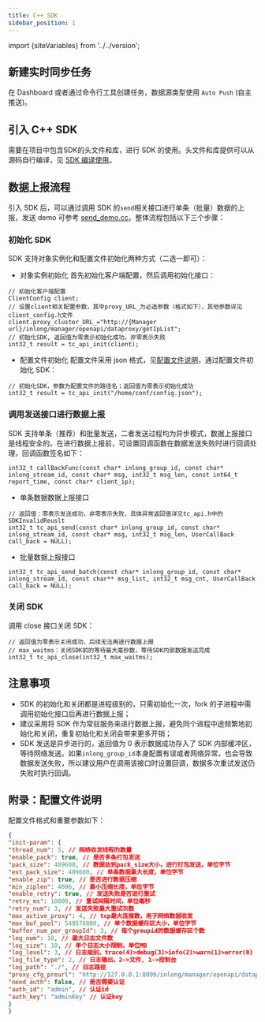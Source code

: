 ```yaml
---
title: C++ SDK
sidebar_position: 1
---
```


import {siteVariables} from '../../version';

## 新建实时同步任务
在 Dashboard 或者通过命令行工具创建任务，数据源类型使用 `Auto Push` (自主推送)。

## 引入 C++ SDK
需要在项目中包含SDK的头文件和库，进行 SDK 的使用。头文件和库提供可以从源码自行编译，见 [SDK 编译使用](https://github.com/apache/inlong/tree/master/inlong-sdk/dataproxy-sdk-twins/dataproxy-sdk-cpp)。

## 数据上报流程
引入 SDK 后，可以通过调用 SDK 的`send`相关接口进行单条（批量）数据的上报，发送 demo 可参考 [send_demo.cc](https://github.com/apache/inlong/blob/master/inlong-sdk/dataproxy-sdk-twins/dataproxy-sdk-cpp/release/demo/send_demo.cc)。整体流程包括以下三个步骤：

### 初始化 SDK
SDK 支持对象实例化和配置文件初始化两种方式（二选一即可）：
- 对象实例初始化
首先初始化客户端配置，然后调用初始化接口：
``` 
// 初始化客户端配置
ClientConfig client;
// 设置client相关配置参数，其中proxy_URL_为必选参数（格式如下），其他参数详见client_config.h文件
client.proxy_cluster_URL_="http://{Manager url}/inlong/manager/openapi/dataproxy/getIpList";
// 初始化SDK, 返回值为零表示初始化成功，非零表示失败
int32_t result = tc_api_init(client);
```

- 配置文件初始化
配置文件采用 json 格式，见[配置文件说明](#附录：配置文件说明)，通过配置文件初始化 SDK：
```
// 初始化SDK，参数为配置文件的路径名；返回值为零表示初始化成功
int32_t result = tc_api_init("/home/conf/config.json");
```

### 调用发送接口进行数据上报
SDK 支持单条（推荐）和批量发送，二者发送过程均为异步模式，数据上报接口是线程安全的。在进行数据上报前，可设置回调函数在数据发送失败时进行回调处理，回调函数签名如下：
```
int32_t callBackFunc(const char* inlong_group_id, const char* inlong_stream_id, const char* msg, int32_t msg_len, const int64_t report_time, const char* client_ip);
```

- 单条数据数据上报接口
```
// 返回值：零表示发送成功，非零表示失败，具体异常返回值详见tc_api.h中的SDKInvalidReuslt
int32_t tc_api_send(const char* inlong_group_id, const char* inlong_stream_id, const char* msg, int32_t msg_len, UserCallBack call_back = NULL);
```

- 批量数据上报接口
```
int32_t tc_api_send_batch(const char* inlong_group_id, const char* inlong_stream_id, const char** msg_list, int32_t msg_cnt, UserCallBack call_back = NULL);
```

### 关闭 SDK
调用 close 接口关闭 SDK：
```
// 返回值为零表示关闭成功，后续无法再进行数据上报
// max_waitms：关闭SDK前的等待最大毫秒数，等待SDK内部数据发送完成
int32_t tc_api_close(int32_t max_waitms);
```

## 注意事项
- SDK 的初始化和关闭都是进程级别的，只需初始化一次，fork 的子进程中需调用初始化接口后再进行数据上报；
- 建议采用将 SDK 作为常驻服务来进行数据上报，避免同个进程中途频繁地初始化和关闭，重复初始化和关闭会带来更多开销；
- SDK 发送是异步进行的，返回值为 0 表示数据成功存入了 SDK 内部缓冲区，等待网络发送。如果`inlong_group_id`本身配置有误或者网络异常，也会导致数据发送失败，所以建议用户在调用该接口时设置回调，数据多次重试发送仍失败时执行回调。

## 附录：配置文件说明
配置文件格式和重要参数如下：
```json
{
"init-param": {
"thread_num": 5, // 网络收发线程的数量
"enable_pack": true, // 是否多条打包发送
"pack_size": 409600, // 数据达到pack_size大小，进行打包发送，单位字节
"ext_pack_size": 409600, // 单条数据最大长度，单位字节
"enable_zip": true, // 是否进行数据压缩
"min_ziplen": 4096, // 最小压缩长度，单位字节
"enable_retry": true, // 发送失败是否进行重试
"retry_ms": 10000, // 重试间隔时间，单位毫秒
"retry_num": 3, // 发送失败最大重试次数
"max_active_proxy": 4, // tcp最大连接数，用于网络数据收发
"max_buf_pool": 548576000, // 单个数据缓存区大小，单位字节
"buffer_num_per_groupId": 3, // 每个groupid的数据缓存区个数
"log_num": 10, // 最大日志文件数
"log_size": 10, // 单个日志大小限制，单位MB
"log_level": 3, // 日志级别，trace(4)>debug(3)>info(2)>warn(1)>error(0)
"log_file_type": 2, // 日志输出，2->文件, 1->控制台
"log_path": "./", // 日志路径
"proxy_cfg_preurl": "http://127.0.0.1:8099/inlong/manager/openapi/dataproxy/getIpList", // 访问manager的url
"need_auth": false, // 是否需要认证
"auth_id": "admin", // 认证id
"auth_key": "adminKey" // 认证key
}
}
```